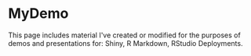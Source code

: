 # MyDemo
 This page includes material I've created or modified for the purposes of demos and presentations for:
 Shiny, R Markdown, RStudio Deployments.

